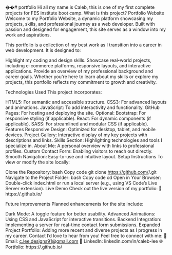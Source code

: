 ��#   p o r t f o l i o 
 Hi all my name is Caleb, this is one of my first complete projects for FES institute boot camp.
What is this project? Portfolio Website
Welcome to my Portfolio Website, a dynamic platform showcasing my projects, skills, and professional journey as a web developer. Built with passion and designed for engagement, this site serves as a window into my work and aspirations.


This portfolio is a collection of my best work as I transition into a career in web development. It is designed to:

Highlight my coding and design skills.
Showcase real-world projects, including e-commerce platforms, responsive layouts, and interactive applications.
Provide an overview of my professional background and career goals.
Whether you're here to learn about my skills or explore my projects, this portfolio reflects my commitment to growth and creativity.

Technologies Used
This project incorporates:

HTML5: For semantic and accessible structure.
CSS3: For advanced layouts and animations.
JavaScript: To add interactivity and functionality.
GitHub Pages: For hosting and deploying the site.
Optional:
Bootstrap: For responsive styling (if applicable).
React: For dynamic components (if applicable).
SASS: For streamlined and modular CSS (if applicable).
Features
Responsive Design: Optimized for desktop, tablet, and mobile devices.
Project Gallery: Interactive display of my key projects with descriptions and links.
Skills Section: Highlighting technologies and tools I specialize in.
About Me: A personal overview with links to professional profiles.
Custom Contact Form: Enabling visitors to reach out directly.
Smooth Navigation: Easy-to-use and intuitive layout.
Setup Instructions
To view or modify the site locally:

Clone the Repository:
bash
Copy code
git clone https://github.com/<your-username>/<repository-name>.git
Navigate to the Project Folder:
bash
Copy code
cd <repository-name>
Open in Your Browser: Double-click index.html or run a local server (e.g., using VS Code’s Live Server extension).
Live Demo
Check out the live version of my portfolio:
🔗 https://<your-username>.github.io/<repository-name>

Future Improvements
Planned enhancements for the site include:

Dark Mode: A toggle feature for better usability.
Advanced Animations: Using CSS and JavaScript for interactive transitions.
Backend Integration: Implementing a server for real-time contact form submissions.
Expanded Project Portfolio: Adding more recent and diverse projects as I progress in my career.
Contact
I’d love to hear from you! Feel free to connect with me:
📧 Email: c.lee.designs91@gmail.com
💼 LinkedIn: linkedin.com/in/caleb-lee
🌐 Portfolio: https://<your-username>.github.io/<repository-name>

